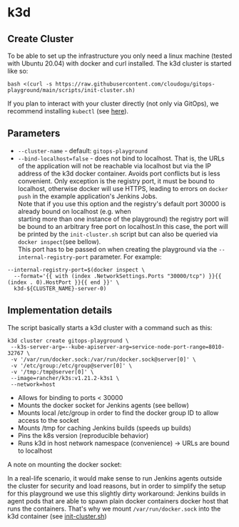 # k3d

## Create Cluster

To be able to set up the infrastructure you only need a linux machine (tested with Ubuntu 20.04) with docker and curl
installed.
The k3d cluster is started like so:

```shell
bash <(curl -s https://raw.githubusercontent.com/cloudogu/gitops-playground/main/scripts/init-cluster.sh)
```

If you plan to interact with your cluster directly (not only via GitOps), we recommend
installing `kubectl` (see [here](https://v1-25.docs.kubernetes.io/docs/tasks/tools/#kubectl)). 

## Parameters

* `--cluster-name` - default: `gitops-playground`
* `--bind-localhost=false` - does not bind to localhost. That is, the URLs of the application will not be reachable via
  localhost but via the IP address of the k3d docker container. Avoids port conflicts but is less convenient. 
  Only exception is the registry port, it must be bound to localhost, otherwise docker will use HTTPS, leading to errors
  on `docker push` in the example application's Jenkins Jobs.   
  Note that if you use this option and the registry's default port 30000 is already bound on localhost (e.g. when  
  starting more than one instance of the playground) the registry port will be bound to an arbitrary free port on 
  localhost.In this case, the port will be printed by the `init-cluster.sh` script but can also be queried via 
  `docker inspect`(see bellow).  
  This port has to be passed on when creating the playground via the `--internal-registry-port` parameter. For example: 

```shell
--internal-registry-port=$(docker inspect \
  --format='{{ with (index .NetworkSettings.Ports "30000/tcp") }}{{ (index . 0).HostPort }}{{ end }}' \
  k3d-${CLUSTER_NAME}-server-0)
```

## Implementation details

The script basically starts a k3d cluster with a command such as this:

```shell
k3d cluster create gitops-playground \
 --k3s-server-arg=--kube-apiserver-arg=service-node-port-range=8010-32767 \
 -v '/var/run/docker.sock:/var/run/docker.sock@server[0]' \
 -v '/etc/group:/etc/group@server[0]' \
 -v '/tmp:/tmp@server[0]' \
 --image=rancher/k3s:v1.21.2-k3s1 \
 --network=host
```

* Allows for binding to ports < 30000
* Mounts the docker socket for Jenkins agents (see bellow)
* Mounts local /etc/group in order to find the docker group ID to allow access to the socket
* Mounts /tmp for caching Jenkins builds (speeds up builds)
* Pins the k8s version (reproducible behavior)
* Runs k3d in host network namespace (convenience) -> URLs are bound to localhost

A note on mounting the docker socket:

In a real-life scenario, it would make sense to run Jenkins agents outside the cluster for security and load reasons,
but in order to simplify the setup for this playground we use this slightly dirty workaround:
Jenkins builds in agent pods that are able to spawn plain docker containers docker host that runs the containers.
That's why we mount `/var/run/docker.sock` into the k3d container (see [init-cluster.sh](../scripts/init-cluster.sh))
